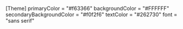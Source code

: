 [Theme]
primaryColor = "#f63366"
backgroundColor = "#FFFFFF"
secondaryBackgroundColor = "#f0f2f6"
textColor = "#262730"
font = "sans serif"
